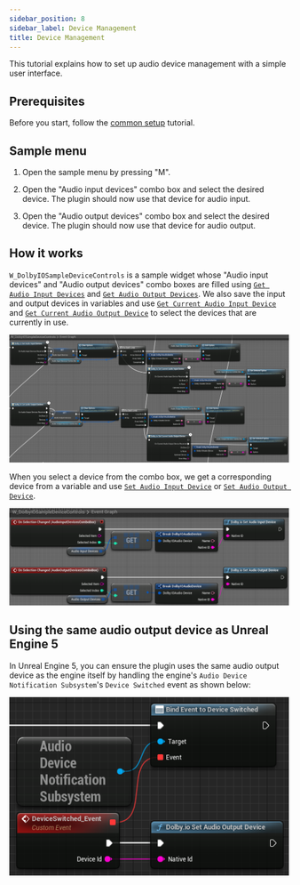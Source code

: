 ```yaml
---
sidebar_position: 8
sidebar_label: Device Management
title: Device Management
---
```


This tutorial explains how to set up audio device management with a simple user interface.

## Prerequisites

Before you start, follow the [common setup](common-setup) tutorial.

## Sample menu

1. Open the sample menu by pressing "M".

2. Open the "Audio input devices" combo box and select the desired device. The plugin should now use that device for audio input.

3. Open the "Audio output devices" combo box and select the desired device. The plugin should now use that device for audio output.

## How it works

`W_DolbyIOSampleDeviceControls` is a sample widget whose "Audio input devices" and "Audio output devices" combo boxes are filled using [`Get Audio Input Devices`](../blueprints/functions#dolbyio-get-audio-input-devices) and [`Get Audio Output Devices`](../blueprints/functions#dolbyio-get-audio-output-devices). We also save the input and output devices in variables and use [`Get Current Audio Input Device`](../blueprints/functions#dolbyio-get-current-audio-input-device) and [`Get Current Audio Output Device`](../blueprints/functions#dolbyio-get-current-audio-output-device) to select the devices that are currently in use.

![](../../static/img/device-management-comboboxes.png)

When you select a device from the combo box, we get a corresponding device from a variable and use [`Set Audio Input Device`](../blueprints/functions#dolbyio-set-audio-input-device) or [`Set Audio Output Device`](../blueprints/functions#dolbyio-set-audio-output-device).

![](../../static/img/device-management-selection.png)

## Using the same audio output device as Unreal Engine 5

In Unreal Engine 5, you can ensure the plugin uses the same audio output device as the engine itself by handling the engine's `Audio Device Notification Subsystem`'s `Device Switched` event as shown below:

![](../../static/img/device-management-follow.png)
